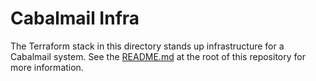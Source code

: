# Cabalmail Infra

The Terraform stack in this directory stands up infrastructure for a Cabalmail system. See the [README.md](../../README.md) at the root of this repository for more information.